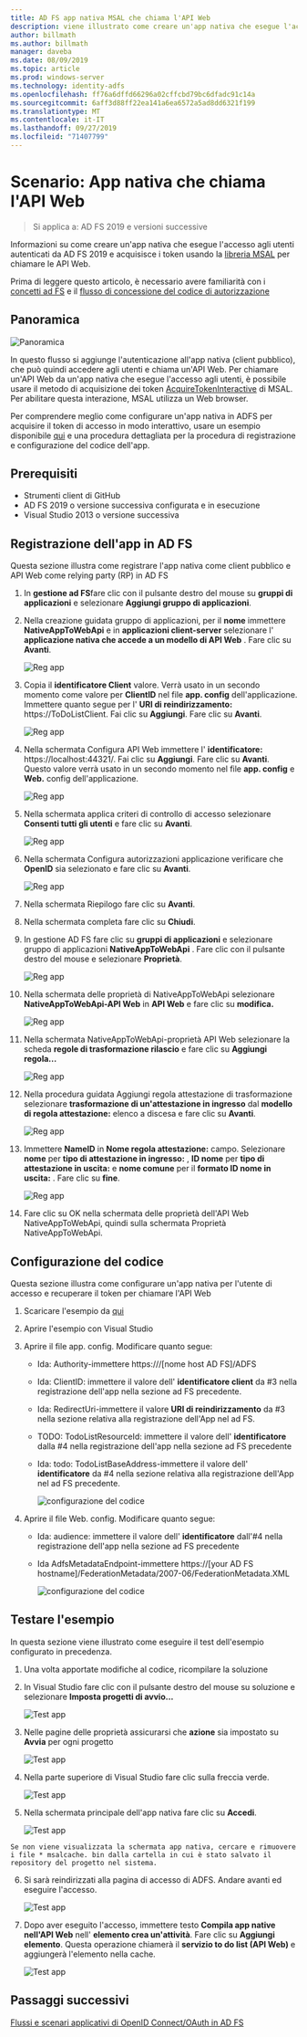 ```yaml
---
title: AD FS app nativa MSAL che chiama l'API Web
description: viene illustrato come creare un'app nativa che esegue l'accesso agli utenti autenticati da AD FS 2019 e acquisisce i token usando la libreria MSAL per chiamare le API Web.
author: billmath
ms.author: billmath
manager: daveba
ms.date: 08/09/2019
ms.topic: article
ms.prod: windows-server
ms.technology: identity-adfs
ms.openlocfilehash: ff76a6dffd66296a02cffcbd79bc6dfadc91c14a
ms.sourcegitcommit: 6aff3d88ff22ea141a6ea6572a5ad8dd6321f199
ms.translationtype: MT
ms.contentlocale: it-IT
ms.lasthandoff: 09/27/2019
ms.locfileid: "71407799"
---
```

# <a name="scenario-native-app-calling-web-api"></a>Scenario: App nativa che chiama l'API Web 
>Si applica a: AD FS 2019 e versioni successive 
 
Informazioni su come creare un'app nativa che esegue l'accesso agli utenti autenticati da AD FS 2019 e acquisisce i token usando la [libreria MSAL](https://github.com/AzureAD/microsoft-authentication-library-for-dotnet/wiki) per chiamare le API Web.  
 
Prima di leggere questo articolo, è necessario avere familiarità con i [concetti ad FS](../ad-fs-openid-connect-oauth-concepts.md) e il [flusso di concessione del codice di autorizzazione](../../overview/ad-fs-openid-connect-oauth-flows-scenarios.md#authorization-code-grant-flow)
 
## <a name="overview"></a>Panoramica 
 
 ![Panoramica](media/adfs-msal-native-app-web-api/native1.png)

In questo flusso si aggiunge l'autenticazione all'app nativa (client pubblico), che può quindi accedere agli utenti e chiama un'API Web. Per chiamare un'API Web da un'app nativa che esegue l'accesso agli utenti, è possibile usare il metodo di acquisizione dei token [AcquireTokenInteractive](https://docs.microsoft.com/en-us/dotnet/api/microsoft.identity.client.ipublicclientapplication.acquiretokeninteractive?view=azure-dotnet#Microsoft_Identity_Client_IPublicClientApplication_AcquireTokenInteractive_System_Collections_Generic_IEnumerable_System_String__) di MSAL. Per abilitare questa interazione, MSAL utilizza un Web browser. 

 
Per comprendere meglio come configurare un'app nativa in ADFS per acquisire il token di accesso in modo interattivo, usare un esempio disponibile [qui](https://github.com/microsoft/adfs-sample-msal-dotnet-native-to-webapi) e una procedura dettagliata per la procedura di registrazione e configurazione del codice dell'app.  
 

## <a name="pre-requisites"></a>Prerequisiti 


- Strumenti client di GitHub 
- AD FS 2019 o versione successiva configurata e in esecuzione 
- Visual Studio 2013 o versione successiva 
 

## <a name="app-registration-in-ad-fs"></a>Registrazione dell'app in AD FS 
Questa sezione illustra come registrare l'app nativa come client pubblico e API Web come relying party (RP) in AD FS 

  1. In **gestione ad FS**fare clic con il pulsante destro del mouse su **gruppi di applicazioni** e selezionare **Aggiungi gruppo di applicazioni**.   
  
  2. Nella creazione guidata gruppo di applicazioni, per il **nome** immettere **NativeAppToWebApi** e in **applicazioni client-server** selezionare l' **applicazione nativa che accede a un modello di API Web** . Fare clic su **Avanti**.  
  
      ![Reg app](media/adfs-msal-native-app-web-api/native2.png)  

  3. Copia il **identificatore Client** valore. Verrà usato in un secondo momento come valore per **ClientID** nel file **app. config** dell'applicazione. Immettere quanto segue per l' **URI di reindirizzamento:** https://ToDoListClient. Fai clic su **Aggiungi**. Fare clic su **Avanti**.  
 
     ![Reg app](media/adfs-msal-native-app-web-api/native3.png) 

  4. Nella schermata Configura API Web immettere l' **identificatore:** https://localhost:44321/. Fai clic su **Aggiungi**. Fare clic su **Avanti**. Questo valore verrà usato in un secondo momento nel file **app. config** e **Web.** config dell'applicazione.
 
     ![Reg app](media/adfs-msal-native-app-web-api/native4.png)   
  
  5. Nella schermata applica criteri di controllo di accesso selezionare **Consenti tutti gli utenti** e fare clic su **Avanti**. 
  
     ![Reg app](media/adfs-msal-native-app-web-api/native5.png)   
  
  6. Nella schermata Configura autorizzazioni applicazione verificare che **OpenID** sia selezionato e fare clic su **Avanti**.  
     
     ![Reg app](media/adfs-msal-native-app-web-api/native6.png) 

  7. Nella schermata Riepilogo fare clic su **Avanti**.
  
  8. Nella schermata completa fare clic su **Chiudi**. 
  
  9. In gestione AD FS fare clic su **gruppi di applicazioni** e selezionare gruppo di applicazioni **NativeAppToWebApi** . Fare clic con il pulsante destro del mouse e selezionare **Proprietà**.
  
      ![Reg app](media/adfs-msal-native-app-web-api/native7.png)

  10. Nella schermata delle proprietà di NativeAppToWebApi selezionare **NativeAppToWebApi-API Web** in **API Web** e fare clic su **modifica.** 
  
      ![Reg app](media/adfs-msal-native-app-web-api/native8.png) 

  11. Nella schermata NativeAppToWebApi-proprietà API Web selezionare la scheda **regole di trasformazione rilascio** e fare clic su **Aggiungi regola...** 
  
      ![Reg app](media/adfs-msal-native-app-web-api/native9.png) 

  12. Nella procedura guidata Aggiungi regola attestazione di trasformazione selezionare **trasformazione di un'attestazione in ingresso** dal **modello di regola attestazione:** elenco a discesa e fare clic su **Avanti**.  
  
      ![Reg app](media/adfs-msal-native-app-web-api/native10.png) 

  13. Immettere **NameID** in **Nome regola attestazione:** campo. Selezionare **nome** per **tipo di attestazione in ingresso:** , **ID nome** per **tipo di attestazione in uscita:** e **nome comune** per il **formato ID nome in uscita:** . Fare clic su **fine**.
  
      ![Reg app](media/adfs-msal-native-app-web-api/native11.png) 

  14. Fare clic su OK nella schermata delle proprietà dell'API Web NativeAppToWebApi, quindi sulla schermata Proprietà NativeAppToWebApi.  
 
## <a name="code-configuration"></a>Configurazione del codice 
Questa sezione illustra come configurare un'app nativa per l'utente di accesso e recuperare il token per chiamare l'API Web 

1. Scaricare l'esempio da [qui](https://github.com/microsoft/adfs-sample-msal-dotnet-native-to-webapi) 

2. Aprire l'esempio con Visual Studio 

3. Aprire il file app. config. Modificare quanto segue: 
   - Ida: Authority-immettere https:///[nome host AD FS]/ADFS
   - Ida: ClientID: immettere il valore dell' **identificatore client** da #3 nella registrazione dell'app nella sezione ad FS precedente. 
   - Ida: RedirectUri-immettere il valore **URI di reindirizzamento** da #3 nella sezione relativa alla registrazione dell'App nel ad FS.
   - TODO: TodoListResourceId: immettere il valore dell' **identificatore** dalla #4 nella registrazione dell'app nella sezione ad FS precedente 
   - Ida: todo: TodoListBaseAddress-immettere il valore dell' **identificatore** da #4 nella sezione relativa alla registrazione dell'App nel ad FS precedente. 
 
     ![configurazione del codice](media/adfs-msal-native-app-web-api/native12.png)

 4. Aprire il file Web. config. Modificare quanto segue: 
    - Ida: audience: immettere il valore dell' **identificatore** dall'#4 nella registrazione dell'app nella sezione ad FS precedente 
    - Ida AdfsMetadataEndpoint-immettere https://[your AD FS hostname]/FederationMetadata/2007-06/FederationMetadata.XML 
    
      ![configurazione del codice](media/adfs-msal-native-app-web-api/native13.png)
 
  
## <a name="test-the-sample"></a>Testare l'esempio 
In questa sezione viene illustrato come eseguire il test dell'esempio configurato in precedenza. 

  1. Una volta apportate modifiche al codice, ricompilare la soluzione 
 
  2. In Visual Studio fare clic con il pulsante destro del mouse su soluzione e selezionare **Imposta progetti di avvio...**  
 
     ![Test app](media/adfs-msal-native-app-web-api/native14.png)

  3. Nelle pagine delle proprietà assicurarsi che **azione** sia impostato su **Avvia** per ogni progetto 
      
     ![Test app](media/adfs-msal-native-app-web-api/native15.png)

  4. Nella parte superiore di Visual Studio fare clic sulla freccia verde.  
 
     ![Test app](media/adfs-msal-native-app-web-api/native16.png)

  5. Nella schermata principale dell'app nativa fare clic su **Accedi**.  
  
     ![Test app](media/adfs-msal-native-app-web-api/native17.png)

    Se non viene visualizzata la schermata app nativa, cercare e rimuovere i file * msalcache. bin dalla cartella in cui è stato salvato il repository del progetto nel sistema. 

  6. Si sarà reindirizzati alla pagina di accesso di ADFS. Andare avanti ed eseguire l'accesso. 
  
      ![Test app](media/adfs-msal-native-app-web-api/native18.png)

  7. Dopo aver eseguito l'accesso, immettere testo **Compila app native nell'API Web** nell' **elemento crea un'attività**. Fare clic su **Aggiungi elemento**.  Questa operazione chiamerà il **servizio to do list (API Web)** e aggiungerà l'elemento nella cache. 
    
       ![Test app](media/adfs-msal-native-app-web-api/native19.png)
 
## <a name="next-steps"></a>Passaggi successivi
[Flussi e scenari applicativi di OpenID Connect/OAuth in AD FS](../../overview/ad-fs-openid-connect-oauth-flows-scenarios.md)
 